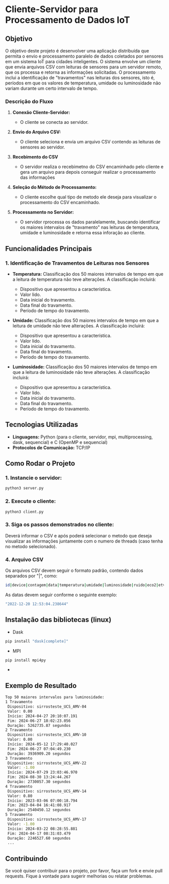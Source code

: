 # Cliente-Servidor para Processamento de Dados IoT

## Objetivo

O objetivo deste projeto é desenvolver uma aplicação distribuída que permita o envio e processamento paralelo de dados coletados por sensores em um sistema IoT para cidades inteligentes. O sistema envolve um cliente que envia arquivos CSV com leituras de sensores para um servidor remoto, que os processa e retorna as informações solicitadas. O processamento inclui a identificação de "travamentos" nas leituras dos sensores, isto é, períodos em que os valores de temperatura, umidade ou luminosidade não variam durante um certo intervalo de tempo.

### Descrição do Fluxo

1. **Conexão Cliente-Servidor:**
   - O cliente se conecta ao servidor.

2. **Envio do Arquivo CSV:**
   - O cliente seleciona e envia um arquivo CSV contendo as leituras de sensores ao servidor.

3. **Recebimento do CSV**
   - O servidor realiza o recebimetno do CSV encaminhado pelo cliente e gera um arquivo para depois conseguir realizar o processamento das informações

3. **Seleção do Método de Processamento:**
   - O cliente escolhe qual tipo de metodo ele deseja para visualizar o processamento do CSV encaminhado.

3. **Processamento no Servidor:**
   - O servidor rprocessa os dados paralelamente, buscando identificar os maiores intervalos de "travamento" nas leituras de temperatura, umidade e luminosidade e retorna essa inforação ao cliente.

## Funcionalidades Principais

### 1. Identificação de Travamentos de Leituras nos Sensores

- **Temperatura:** Classificação dos 50 maiores intervalos de tempo em que a leitura de temperatura não teve alterações. A classificação incluirá:
  - Dispositivo que apresentou a característica.
  - Valor lido.
  - Data inicial do travamento.
  - Data final do travamento.
  - Período de tempo do travamento.

- **Umidade:** Classificação dos 50 maiores intervalos de tempo em que a leitura de umidade não teve alterações. A classificação incluirá:
  - Dispositivo que apresentou a característica.
  - Valor lido.
  - Data inicial do travamento.
  - Data final do travamento.
  - Período de tempo do travamento.

- **Luminosidade:** Classificação dos 50 maiores intervalos de tempo em que a leitura de luminosidade não teve alterações. A classificação incluirá:
  - Dispositivo que apresentou a característica.
  - Valor lido.
  - Data inicial do travamento.
  - Data final do travamento.
  - Período de tempo do travamento.

## Tecnologias Utilizadas

- **Linguagens:** Python (para o cliente, servidor, mpi, multiprocessing, dask, sequencial) e C (OpenMP e sequencial)
- **Protocolos de Comunicação:** TCP/IP

## Como Rodar o Projeto

### 1. Instancie o servidor:

```bash
python3 server.py
```

### 2. Execute o cliente:

```bash
python3 client.py
```
### 3. Siga os passos demonstrados no cliente:
Deverá informar o CSV e após poderá selecionar o metodo que deseja visualizar as informações juntamente com o numero de threads (caso tenha no metodo selecionado).

### 4. Arquivo CSV
Os arquivos CSV devem seguir o formato padrão, contendo dados separados por "|", como:

```bash
id|device|contagem|data|temperatura|umidade|luminosidade|ruido|eco2|etvoc|latitude|longitude
```

As datas devem seguir conforme o seguinte exemplo:
```bash
"2022-12-20 12:53:04.238644"
```

## Instalação das bibliotecas (linux)

- Dask
```bash
pip install "dask[complete]"
```
- MPI
```bash
pip install mpi4py
```
- 

## Exemplo de Resultado

```bash
Top 50 maiores intervalos para luminosidade:
1 Travamento
 Dispositivo: sirrosteste_UCS_AMV-04
 Valor: 0.00
 Início: 2024-04-27 20:10:07.191
 Fim: 2024-06-27 18:02:23.056
 Duração: 5262735.87 segundos
2 Travamento
 Dispositivo: sirrosteste_UCS_AMV-10
 Valor: 0.00
 Início: 2024-05-12 17:29:40.027
 Fim: 2024-06-27 07:04:49.230
 Duração: 3936909.20 segundos
3 Travamento
 Dispositivo: sirrosteste_UCS_AMV-22
 Valor: -1.00
 Início: 2024-07-29 23:03:46.970
 Fim: 2024-08-30 13:24:44.267
 Duração: 2730057.30 segundos
4 Travamento
 Dispositivo: sirrosteste_UCS_AMV-14
 Valor: 0.80
 Início: 2023-03-06 07:00:18.794
 Fim: 2023-04-04 16:41:08.917
 Duração: 2540450.12 segundos
5 Travamento
 Dispositivo: sirrosteste_UCS_AMV-17
 Valor: -1.00
 Início: 2024-03-22 08:28:55.881
 Fim: 2024-04-17 08:31:03.479
 Duração: 2246527.60 segundos
 ...
```

## Contribuindo

Se você quiser contribuir para o projeto, por favor, faça um fork e envie pull requests. Fique à vontade para sugerir melhorias ou relatar problemas.
